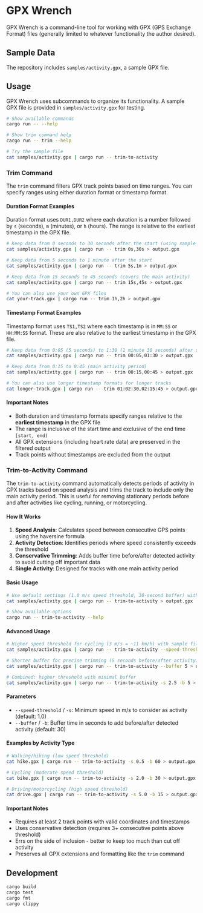 # GPX Wrench

GPX Wrench is a command-line tool for working with GPX (GPS Exchange Format) files
(generally limited to whatever functionality the author desired).

## Sample Data

The repository includes `samples/activity.gpx`, a sample GPX file.

## Usage

GPX Wrench uses subcommands to organize its functionality. A sample GPX file is provided in `samples/activity.gpx` for testing.

```bash
# Show available commands
cargo run -- --help

# Show trim command help
cargo run -- trim --help

# Try the sample file
cat samples/activity.gpx | cargo run -- trim-to-activity
```

### Trim Command

The `trim` command filters GPX track points based on time ranges. You can specify ranges using either duration format or timestamp format.

#### Duration Format Examples

Duration format uses `DUR1,DUR2` where each duration is a number followed by `s` (seconds), `m` (minutes), or `h` (hours). The range is relative to the earliest timestamp in the GPX file.

```bash
# Keep data from 0 seconds to 30 seconds after the start (using sample file)
cat samples/activity.gpx | cargo run -- trim 0s,30s > output.gpx

# Keep data from 5 seconds to 1 minute after the start
cat samples/activity.gpx | cargo run -- trim 5s,1m > output.gpx

# Keep data from 15 seconds to 45 seconds (covers the main activity)
cat samples/activity.gpx | cargo run -- trim 15s,45s > output.gpx

# You can also use your own GPX files
cat your-track.gpx | cargo run -- trim 1h,2h > output.gpx
```

#### Timestamp Format Examples

Timestamp format uses `TS1,TS2` where each timestamp is in `MM:SS` or `HH:MM:SS` format. These are also relative to the earliest timestamp in the GPX file.

```bash
# Keep data from 0:05 (5 seconds) to 1:30 (1 minute 30 seconds) after start
cat samples/activity.gpx | cargo run -- trim 00:05,01:30 > output.gpx

# Keep data from 0:15 to 0:45 (main activity period)
cat samples/activity.gpx | cargo run -- trim 00:15,00:45 > output.gpx

# You can also use longer timestamp formats for longer tracks
cat longer-track.gpx | cargo run -- trim 01:02:30,02:15:45 > output.gpx
```

#### Important Notes

- Both duration and timestamp formats specify ranges relative to the **earliest timestamp** in the GPX file
- The range is inclusive of the start time and exclusive of the end time `[start, end)`
- All GPX extensions (including heart rate data) are preserved in the filtered output
- Track points without timestamps are excluded from the output

### Trim-to-Activity Command

The `trim-to-activity` command automatically detects periods of activity in GPX tracks based on speed analysis and trims the track to include only the main activity period. This is useful for removing stationary periods before and after activities like cycling, running, or motorcycling.

#### How It Works

1. **Speed Analysis**: Calculates speed between consecutive GPS points using the haversine formula
2. **Activity Detection**: Identifies periods where speed consistently exceeds the threshold
3. **Conservative Trimming**: Adds buffer time before/after detected activity to avoid cutting off important data
4. **Single Activity**: Designed for tracks with one main activity period

#### Basic Usage

```bash
# Use default settings (1.0 m/s speed threshold, 30-second buffer) with sample file
cat samples/activity.gpx | cargo run -- trim-to-activity > output.gpx

# Show available options
cargo run -- trim-to-activity --help
```

#### Advanced Usage

```bash
# Higher speed threshold for cycling (3 m/s = ~11 km/h) with sample file
cat samples/activity.gpx | cargo run -- trim-to-activity --speed-threshold 3.0 > output.gpx

# Shorter buffer for precise trimming (5 seconds before/after activity)
cat samples/activity.gpx | cargo run -- trim-to-activity --buffer 5 > output.gpx

# Combined: higher threshold with minimal buffer
cat samples/activity.gpx | cargo run -- trim-to-activity -s 2.5 -b 5 > output.gpx
```

#### Parameters

- `--speed-threshold` / `-s`: Minimum speed in m/s to consider as activity (default: 1.0)
- `--buffer` / `-b`: Buffer time in seconds to add before/after detected activity (default: 30)

#### Examples by Activity Type

```bash
# Walking/hiking (low speed threshold)
cat hike.gpx | cargo run -- trim-to-activity -s 0.5 -b 60 > output.gpx

# Cycling (moderate speed threshold)
cat bike.gpx | cargo run -- trim-to-activity -s 2.0 -b 30 > output.gpx

# Driving/motorcycling (high speed threshold)
cat drive.gpx | cargo run -- trim-to-activity -s 5.0 -b 15 > output.gpx
```

#### Important Notes

- Requires at least 2 track points with valid coordinates and timestamps
- Uses conservative detection (requires 3+ consecutive points above threshold)
- Errs on the side of inclusion - better to keep too much than cut off activity
- Preserves all GPX extensions and formatting like the `trim` command

## Development

```bash
cargo build
cargo test
cargo fmt
cargo clippy
```
